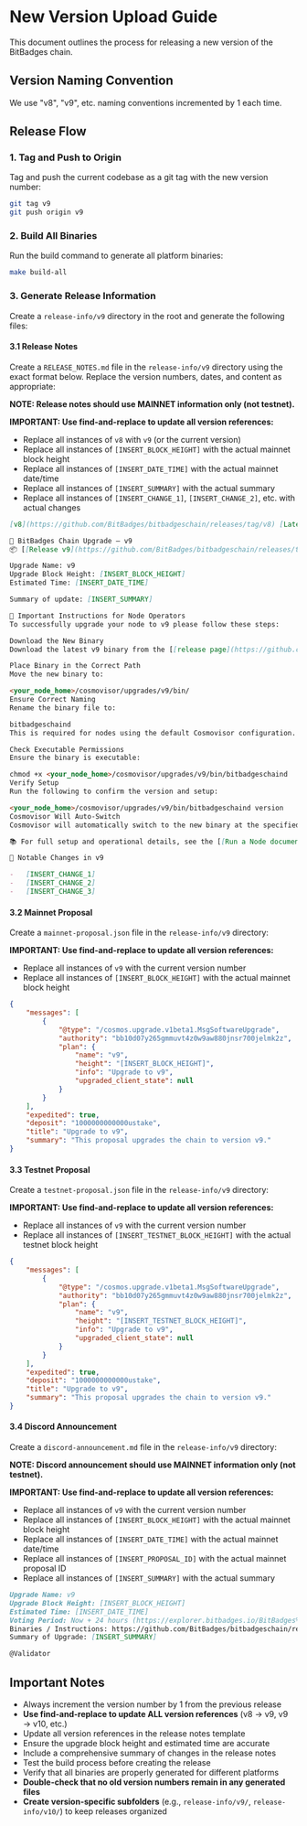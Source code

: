 # New Version Upload Guide

This document outlines the process for releasing a new version of the BitBadges chain.

## Version Naming Convention

We use "v8", "v9", etc. naming conventions incremented by 1 each time.

## Release Flow

### 1. Tag and Push to Origin

Tag and push the current codebase as a git tag with the new version number:

```bash
git tag v9
git push origin v9
```

### 2. Build All Binaries

Run the build command to generate all platform binaries:

```bash
make build-all
```

### 3. Generate Release Information

Create a `release-info/v9` directory in the root and generate the following files:

#### 3.1 Release Notes

Create a `RELEASE_NOTES.md` file in the `release-info/v9` directory using the exact format below. Replace the version numbers, dates, and content as appropriate:

**NOTE: Release notes should use MAINNET information only (not testnet).**

**IMPORTANT: Use find-and-replace to update all version references:**

-   Replace all instances of `v8` with `v9` (or the current version)
-   Replace all instances of `[INSERT_BLOCK_HEIGHT]` with the actual mainnet block height
-   Replace all instances of `[INSERT_DATE_TIME]` with the actual mainnet date/time
-   Replace all instances of `[INSERT_SUMMARY]` with the actual summary
-   Replace all instances of `[INSERT_CHANGE_1]`, `[INSERT_CHANGE_2]`, etc. with actual changes

```markdown
[v8](https://github.com/BitBadges/bitbadgeschain/releases/tag/v8) [Latest](https://github.com/BitBadges/bitbadgeschain/releases/latest)

🔧 BitBadges Chain Upgrade — v9
📦 [[Release v9](https://github.com/BitBadges/bitbadgeschain/releases/tag/v9)](https://github.com/BitBadges/bitbadgeschain/releases/tag/v9) • 🆕 [[Latest Release](https://github.com/BitBadges/bitbadgeschain/releases/latest)](https://github.com/BitBadges/bitbadgeschain/releases/latest)

Upgrade Name: v9
Upgrade Block Height: [INSERT_BLOCK_HEIGHT]
Estimated Time: [INSERT_DATE_TIME]

Summary of update: [INSERT_SUMMARY]

🚨 Important Instructions for Node Operators
To successfully upgrade your node to v9 please follow these steps:

Download the New Binary
Download the latest v9 binary from the [[release page](https://github.com/BitBadges/bitbadgeschain/releases/tag/v9)](https://github.com/BitBadges/bitbadgeschain/releases/tag/v9).

Place Binary in the Correct Path
Move the new binary to:

<your_node_home>/cosmovisor/upgrades/v9/bin/
Ensure Correct Naming
Rename the binary file to:

bitbadgeschaind
This is required for nodes using the default Cosmovisor configuration.

Check Executable Permissions
Ensure the binary is executable:

chmod +x <your_node_home>/cosmovisor/upgrades/v9/bin/bitbadgeschaind
Verify Setup
Run the following to confirm the version and setup:

<your_node_home>/cosmovisor/upgrades/v9/bin/bitbadgeschaind version
Cosmovisor Will Auto-Switch
Cosmovisor will automatically switch to the new binary at the specified block height. If your node does not have the correct setup, it will halt and could be slashed.

📚 For full setup and operational details, see the [[Run a Node documentation](https://docs.bitbadges.io/for-developers/bitbadges-blockchain/run-a-node)](https://docs.bitbadges.io/for-developers/bitbadges-blockchain/run-a-node).

📝 Notable Changes in v9

-   [INSERT_CHANGE_1]
-   [INSERT_CHANGE_2]
-   [INSERT_CHANGE_3]
```

#### 3.2 Mainnet Proposal

Create a `mainnet-proposal.json` file in the `release-info/v9` directory:

**IMPORTANT: Use find-and-replace to update all version references:**

-   Replace all instances of `v9` with the current version number
-   Replace all instances of `[INSERT_BLOCK_HEIGHT]` with the actual mainnet block height

```json
{
    "messages": [
        {
            "@type": "/cosmos.upgrade.v1beta1.MsgSoftwareUpgrade",
            "authority": "bb10d07y265gmmuvt4z0w9aw880jnsr700jelmk2z",
            "plan": {
                "name": "v9",
                "height": "[INSERT_BLOCK_HEIGHT]",
                "info": "Upgrade to v9",
                "upgraded_client_state": null
            }
        }
    ],
    "expedited": true,
    "deposit": "1000000000000ustake",
    "title": "Upgrade to v9",
    "summary": "This proposal upgrades the chain to version v9."
}
```

#### 3.3 Testnet Proposal

Create a `testnet-proposal.json` file in the `release-info/v9` directory:

**IMPORTANT: Use find-and-replace to update all version references:**

-   Replace all instances of `v9` with the current version number
-   Replace all instances of `[INSERT_TESTNET_BLOCK_HEIGHT]` with the actual testnet block height

```json
{
    "messages": [
        {
            "@type": "/cosmos.upgrade.v1beta1.MsgSoftwareUpgrade",
            "authority": "bb10d07y265gmmuvt4z0w9aw880jnsr700jelmk2z",
            "plan": {
                "name": "v9",
                "height": "[INSERT_TESTNET_BLOCK_HEIGHT]",
                "info": "Upgrade to v9",
                "upgraded_client_state": null
            }
        }
    ],
    "expedited": true,
    "deposit": "1000000000000ustake",
    "title": "Upgrade to v9",
    "summary": "This proposal upgrades the chain to version v9."
}
```

#### 3.4 Discord Announcement

Create a `discord-announcement.md` file in the `release-info/v9` directory:

**NOTE: Discord announcement should use MAINNET information only (not testnet).**

**IMPORTANT: Use find-and-replace to update all version references:**

-   Replace all instances of `v9` with the current version number
-   Replace all instances of `[INSERT_BLOCK_HEIGHT]` with the actual mainnet block height
-   Replace all instances of `[INSERT_DATE_TIME]` with the actual mainnet date/time
-   Replace all instances of `[INSERT_PROPOSAL_ID]` with the actual mainnet proposal ID
-   Replace all instances of `[INSERT_SUMMARY]` with the actual summary

```markdown
Upgrade Name: v9
Upgrade Block Height: [INSERT_BLOCK_HEIGHT]
Estimated Time: [INSERT_DATE_TIME]
Voting Period: Now + 24 hours (https://explorer.bitbadges.io/BitBadges%20Mainnet/gov/[INSERT_PROPOSAL_ID])
Binaries / Instructions: https://github.com/BitBadges/bitbadgeschain/releases/tag/v9
Summary of Upgrade: [INSERT_SUMMARY]

@Validator
```

## Important Notes

-   Always increment the version number by 1 from the previous release
-   **Use find-and-replace to update ALL version references** (v8 → v9, v9 → v10, etc.)
-   Update all version references in the release notes template
-   Ensure the upgrade block height and estimated time are accurate
-   Include a comprehensive summary of changes in the release notes
-   Test the build process before creating the release
-   Verify that all binaries are properly generated for different platforms
-   **Double-check that no old version numbers remain in any generated files**
-   **Create version-specific subfolders** (e.g., `release-info/v9/`, `release-info/v10/`) to keep releases organized
